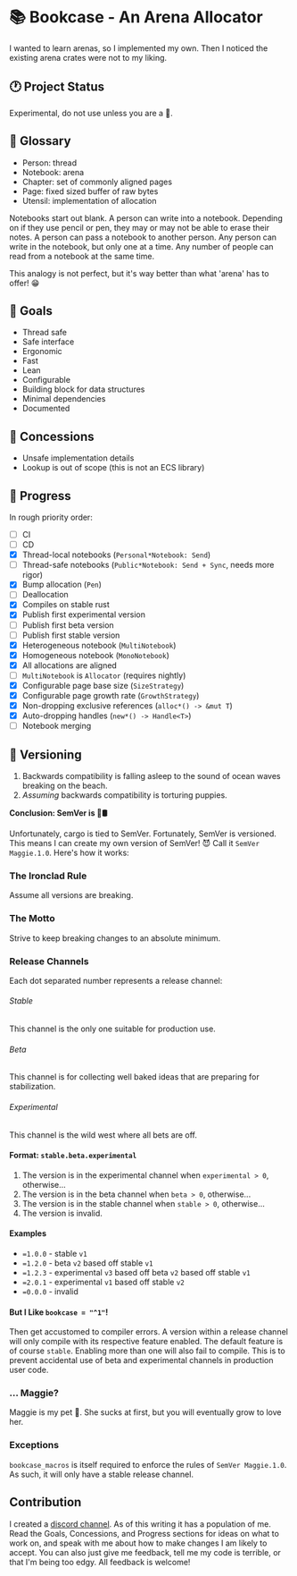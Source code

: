 # 📚 Bookcase - An Arena Allocator

I wanted to learn arenas, so I implemented my own. Then I noticed the existing arena crates were not
to my liking.

## 🕐 Project Status

Experimental, do not use unless you are a 🤡.

## 📖 Glossary

- Person: thread
- Notebook: arena
- Chapter: set of commonly aligned pages
- Page: fixed sized buffer of raw bytes
- Utensil: implementation of allocation

Notebooks start out blank. A person can write into a notebook. Depending on if they use pencil or
pen, they may or may not be able to erase their notes. A person can pass a notebook to another
person. Any person can write in the notebook, but only one at a time. Any number of people can read
from a notebook at the same time.

This analogy is not perfect, but it's way better than what 'arena' has to offer! 😁

## 🎯 Goals

- Thread safe
- Safe interface
- Ergonomic
- Fast
- Lean
- Configurable
- Building block for data structures
- Minimal dependencies
- Documented

## 🚫 Concessions

- Unsafe implementation details
- Lookup is out of scope (this is not an ECS library)

## 🚀 Progress

In rough priority order:

- [ ] CI
- [ ] CD
- [x] Thread-local notebooks (`Personal*Notebook: Send`)
- [ ] Thread-safe notebooks (`Public*Notebook: Send + Sync`, needs more rigor)
- [x] Bump allocation (`Pen`)
- [ ] Deallocation
- [x] Compiles on stable rust
- [x] Publish first experimental version
- [ ] Publish first beta version
- [ ] Publish first stable version
- [x] Heterogeneous notebook (`MultiNotebook`)
- [x] Homogeneous notebook (`MonoNotebook`)
- [x] All allocations are aligned
- [ ] `MultiNotebook` is `Allocator` (requires nightly)
- [x] Configurable page base size (`SizeStrategy`)
- [x] Configurable page growth rate (`GrowthStrategy`)
- [x] Non-dropping exclusive references (`alloc*() -> &mut T`)
- [x] Auto-dropping handles (`new*() -> Handle<T>`)
- [ ] Notebook merging

## 🌳 Versioning

1. Backwards compatibility is falling asleep to the sound of ocean waves breaking on the beach.
2. *Assuming* backwards compatibility is torturing puppies.

**Conclusion: SemVer is 🐍🛢**

Unfortunately, cargo is tied to SemVer. Fortunately, SemVer is versioned. This means I can create my
own version of SemVer! 😈 Call it `SemVer Maggie.1.0`. Here's how it works:

### The Ironclad Rule

Assume all versions are breaking.

### The Motto

Strive to keep breaking changes to an absolute minimum.

### Release Channels

Each dot separated number represents a release channel:

###### Stable

This channel is the only one suitable for production use.

###### Beta

This channel is for collecting well baked ideas that are preparing for stabilization.

###### Experimental

This channel is the wild west where all bets are off.

#### Format: `stable.beta.experimental`

1. The version is in the experimental channel when `experimental > 0`, otherwise...
2. The version is in the beta channel when `beta > 0`, otherwise...
3. The version is in the stable channel when `stable > 0`, otherwise...
4. The version is invalid.

#### Examples

- `=1.0.0` - stable `v1`
- `=1.2.0` - beta `v2` based off stable `v1`
- `=1.2.3` - experimental `v3` based off beta `v2` based off stable `v1`
- `=2.0.1` - experimental `v1` based off stable `v2`
- `=0.0.0` - invalid

#### But I Like `bookcase = "^1"`!

Then get accustomed to compiler errors. A version within a release channel will only compile with
its respective feature enabled. The default feature is of course `stable`. Enabling more than one
will also fail to compile. This is to prevent accidental use of beta and experimental channels in
production user code.

### ... Maggie?

Maggie is my pet 🐷. She sucks at first, but you will eventually grow to love her.

### Exceptions

`bookcase_macros` is itself required to enforce the rules of `SemVer Maggie.1.0`. As such, it will
only have a stable release channel.

## Contribution

I created a [discord channel](https://discord.gg/VNjUtBh4UB). As of this writing it has a population
of me. Read the Goals, Concessions, and Progress sections for ideas on what to work on, and speak
with me about how to make changes I am likely to accept. You can also just give me feedback, tell me
my code is terrible, or that I'm being too edgy. All feedback is welcome!
